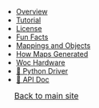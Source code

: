- [Overview](README.md)
- [Tutorial](tutorial.md)
- [License](license.md)
- [Fun Facts](crazy.md)
- [Mappings and Objects](maps.md)
- [How Maps Generated](scripts.md)
- [Woc Hardware](woc_hardware.md)
- [🔗 Python Driver](https://ssc-oscar.github.io/python-woc/)
- [🔗 API Doc]({{VITE_BASE_URL}}/docs)

<div style="position: sticky; bottom: 0px; border-top: 2px solid var(--mono-tint1); margin-top: 2.5px; " >
    <a href="/" style="background-color:var(--mono-tint3); ">
        <div style=" padding-left: 20px; font-size: 16px; background: no-repeat 2px calc(50% - 2.5px) / 6px 5px linear-gradient(135deg, transparent 2.75px, var(--mono-tint1) 2.75px 4.25px, transparent 4px), no-repeat 2px calc(50% + 2.5px) / 6px 5px linear-gradient(45deg, transparent 2.75px, var(--mono-tint1) 2.75px 4.25px, transparent 4px); margin-top: 2.5px; margin-bottom: 2.5px;">
            Back to main site
        </div>
    </a>
</div>
